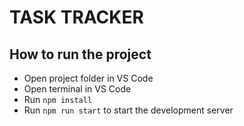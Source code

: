 # TASK TRACKER

## How to run the project

- Open project folder in VS Code
- Open terminal in VS Code
- Run `npm install`
- Run `npm run start` to start the development server

